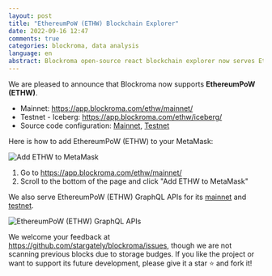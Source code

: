 ```yaml
---
layout: post
title: "EthereumPoW (ETHW) Blockchain Explorer"
date: 2022-09-16 12:47
comments: true
categories: blockroma, data analysis
language: en
abstract: Blockroma open-source react blockchain explorer now serves EthereumPoW (ETHW) and its GraphQL APIs for both mainnet and testnet. And here is also how to add EthereumPoW (ETHW) to MetaMask.
---
```


We are pleased to announce that Blockroma now supports **EthereumPoW (ETHW)**.

* Mainnet: https://app.blockroma.com/ethw/mainnet/
* Testnet - Iceberg: https://app.blockroma.com/ethw/iceberg/
* Source code configuration: [Mainnet](https://github.com/stargately/blockroma/blob/main/config/ethw-mainnet.js), [Testnet](https://github.com/stargately/blockroma/blob/main/config/ethw-iceberg-testnet.js)

Here is how to add EthereumPoW (ETHW) to your MetaMask:

![Add ETHW to MetaMask](https://tp-misc.b-cdn.net/add-ethw-to-metamask.png)

1. Go to https://app.blockroma.com/ethw/mainnet/
2. Scroll to the bottom of the page and click "Add ETHW to MetaMask"

We also serve EthereumPoW (ETHW) GraphQL APIs for its [mainnet](https://app.blockroma.com/ethw/mainnet/api-gateway/) and [testnet](https://app.blockroma.com/ethw/iceberg/api-gateway/).

![EthereumPoW (ETHW) GraphQL APIs](https://tp-misc.b-cdn.net/query-ethw.png)

We welcome your feedback at https://github.com/stargately/blockroma/issues, though we are not scanning previous blocks due to storage budges. If you like the project or want to support its future development, please give it a star ⭐️ and fork it!
